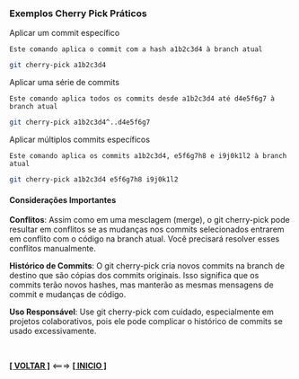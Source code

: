 ### Exemplos Cherry Pick Práticos

Aplicar um commit específico

`Este comando aplica o commit com a hash a1b2c3d4 à branch atual`

~~~bash
git cherry-pick a1b2c3d4
~~~

Aplicar uma série de commits

`Este comando aplica todos os commits desde a1b2c3d4 até d4e5f6g7 à branch atual`

~~~bash
git cherry-pick a1b2c3d4^..d4e5f6g7
~~~

Aplicar múltiplos commits específicos

`Este comando aplica os commits a1b2c3d4, e5f6g7h8 e i9j0k1l2 à branch atual`

~~~bash
git cherry-pick a1b2c3d4 e5f6g7h8 i9j0k1l2
~~~

#### Considerações Importantes

**Conflitos**: Assim como em uma mesclagem (merge), o git cherry-pick pode resultar em conflitos se as mudanças nos commits selecionados entrarem em conflito com o código na branch atual. Você precisará resolver esses conflitos manualmente.

**Histórico de Commits**: O git cherry-pick cria novos commits na branch de destino que são cópias dos commits originais. Isso significa que os commits terão novos hashes, mas manterão as mesmas mensagens de commit e mudanças de código.

**Uso Responsável**: Use git cherry-pick com cuidado, especialmente em projetos colaborativos, pois ele pode complicar o histórico de commits se usado excessivamente.

<br>

[**[ VOLTAR ]**](./comandos-git.md) <===> [**[ INICIO ]**](#exemplos-cherry-pick-práticos)

